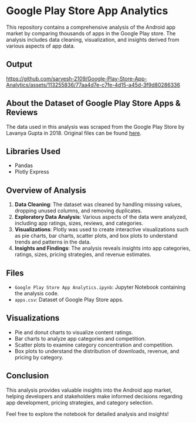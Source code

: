 # Google Play Store App Analytics

This repository contains a comprehensive analysis of the Android app market by comparing thousands of apps in the Google Play store. The analysis includes data cleaning, visualization, and insights derived from various aspects of app data.

## Output


https://github.com/sarvesh-2109/Google-Play-Store-App-Analytics/assets/113255836/77aa4d7e-c7fe-4d15-a45d-3f9d80286336



## About the Dataset of Google Play Store Apps & Reviews

The data used in this analysis was scraped from the Google Play Store by Lavanya Gupta in 2018. Original files can be found [here](https://www.kaggle.com/lava18/google-play-store-apps).

## Libraries Used

- Pandas
- Plotly Express

## Overview of Analysis

1. **Data Cleaning**: The dataset was cleaned by handling missing values, dropping unused columns, and removing duplicates.
2. **Exploratory Data Analysis**: Various aspects of the data were analyzed, including app ratings, sizes, reviews, and categories.
3. **Visualizations**: Plotly was used to create interactive visualizations such as pie charts, bar charts, scatter plots, and box plots to understand trends and patterns in the data.
4. **Insights and Findings**: The analysis reveals insights into app categories, ratings, sizes, pricing strategies, and revenue estimates.

## Files

- `Google Play Store App Analytics.ipynb`: Jupyter Notebook containing the analysis code.
- `apps.csv`: Dataset of Google Play Store apps.

## Visualizations

- Pie and donut charts to visualize content ratings.
- Bar charts to analyze app categories and competition.
- Scatter plots to examine category concentration and competition.
- Box plots to understand the distribution of downloads, revenue, and pricing by category.

## Conclusion

This analysis provides valuable insights into the Android app market, helping developers and stakeholders make informed decisions regarding app development, pricing strategies, and category selection.

Feel free to explore the notebook for detailed analysis and insights!

